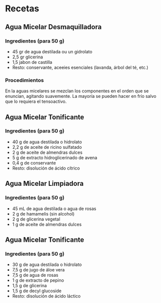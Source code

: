 
# Recetas

## Agua Micelar Desmaquilladora

### Ingredientes (para 50 g)

- 45 gr de agua destilada ou un gidrolato
- 2,5 gr glicerina
- 1,5 jabon de castilla 
- Resto: conservante, aceeies esenciales (lavanda, árbol del té, etc.)

### Procedimientos

En la aguas micelares se mezclan los componentes en el orden que se enuncian, agitando suavemente. La mayoría se pueden hacer en frío salvo que lo requiera el tensoactivo.

## Agua Micelar Tonificante

### Ingredientes (para 50 g)

- 40 g de agua destilada o hidrolato 
- 2,2 g de aceite de ricino sulfatado
- 2 g de aceite de almendras dulces
- 5 g de extracto hidroglicerinado de avena
- 0,4 g de conservante
- Resto: disolución de ácido cítrico

## Agua Micelar Limpiadora

### Ingredientes (para 50 g)

- 45 mL de agua destilada o agua de rosas
- 2 g de hamamelis (sin alcohol)
- 2 g de glicerina vegetal
- 1 g de aceite de almendras dulces

## Agua Micelar Tonificante

### Ingredientes (para 50 g)

- 30 g de agua destilada o hidrolato
- 7,5 g de jugo de áloe vera
- 7,5 g de agua de rosas
- 1 g de extracto de pepino
- 1,5 g de glicerina
- 1,5 g de decyl glucoside
- Resto: disolución de ácido láctico


